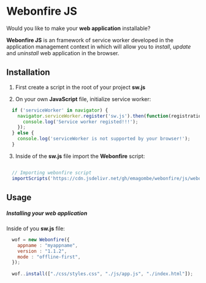 # Webonfire JS

Would you like to make your **web application** installable?

**Webonfire JS** is an framework of service worker developed in the application management context in which will allow you to *install*, *update* and *uninstall* web application in the browser.


## Installation

1. First create a script in the root of your project **sw.js**

2. On your own **JavaScript** file, initialize service worker:

``` Javascript
  if ('serviceWorker' in navigator) {
    navigator.serviceWorker.register('sw.js').then(function(registration){
      console.log('Service worker registed!!!');
    });
  } else {
    console.log('serviceWorker is not supported by your browser!');
  }
```

3. Inside of the **sw.js** file import the **Webonfire** script:


``` Javascript

  // Importing webonfire script
  importScripts('https://cdn.jsdelivr.net/gh/emagombe/webonfire/js/webonfire.min.js');

```

## Usage

##### Installing your web application

Inside of you **sw.js** file:
``` Javascript
  wof = new Webonfire({
    appname : "myappname",
    version : "1.1.2",
    mode : "offline-first",
  });
  
  wof..install(["./css/styles.css", "./js/app.js", "./index.html"]);
```
